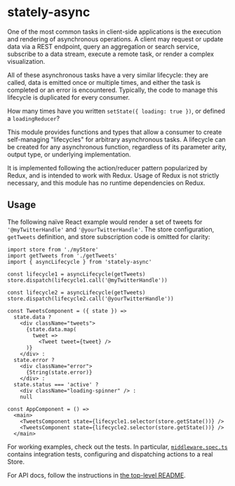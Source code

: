 # stately-async

One of the most common tasks in client-side applications is the execution and rendering of asynchronous operations. A client may request or update data via a REST endpoint, query an aggregation or search service, subscribe to a data stream, execute a remote task, or render a complex visualization.

All of these asynchronous tasks have a very similar lifecycle: they are called, data is emitted once or multiple times, and either the task is completed or an error is encountered. Typically, the code to manage this lifecycle is duplicated for every consumer.

How many times have you written `setState({ loading: true })`, or defined a `loadingReducer`?

This module provides functions and types that allow a consumer to create self-managing "lifecycles" for arbitrary asynchronous tasks. A lifecycle can be created for any asynchronous function, regardless of its parameter arity, output type, or underlying implementation.

It is implemented following the action/reducer pattern popularized by Redux, and is intended to work with Redux. Usage of Redux is not strictly necessary, and this module has no runtime dependencies on Redux.

## Usage
The following naïve React example would render a set of tweets for `'@myTwitterHandle'` and `'@yourTwitterHandle'`. The store configuration, `getTweets` definition, and store subscription code is omitted for clarity:

```
import store from './myStore'
import getTweets from './getTweets'
import { asyncLifecycle } from 'stately-async'

const lifecycle1 = asyncLifecycle(getTweets)
store.dispatch(lifecycle1.call('@myTwitterHandle'))

const lifecycle2 = asyncLifecycle(getTweets)
store.dispatch(lifecycle2.call('@yourTwitterHandle'))

const TweetsComponent = ({ state }) =>
  state.data ?
    <div className="tweets">
      {state.data.map(
        tweet =>
          <Tweet tweet={tweet} />
      )}
    </div> :
  state.error ?
    <div className="error">
      {String(state.error)}
    </div> :
  state.status === 'active' ?
    <div className="loading-spinner" /> :
    null

const AppComponent = () =>
  <main>
    <TweetsComponent state={lifecycle1.selector(store.getState())} />
    <TweetsComponent state={lifecycle2.selector(store.getState())} />
  </main>
```

For working examples, check out the tests. In particular, [`middleware.spec.ts`](/stately-async/src/middleware.spec.ts) contains integration tests, configuring and dispatching actions to a real Store.

For API docs, follow the instructions in [the top-level README](/).
